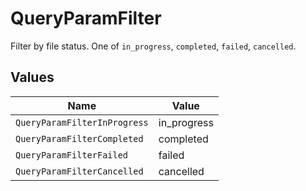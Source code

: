 # QueryParamFilter

Filter by file status. One of `in_progress`, `completed`, `failed`, `cancelled`.


## Values

| Name                         | Value                        |
| ---------------------------- | ---------------------------- |
| `QueryParamFilterInProgress` | in_progress                  |
| `QueryParamFilterCompleted`  | completed                    |
| `QueryParamFilterFailed`     | failed                       |
| `QueryParamFilterCancelled`  | cancelled                    |